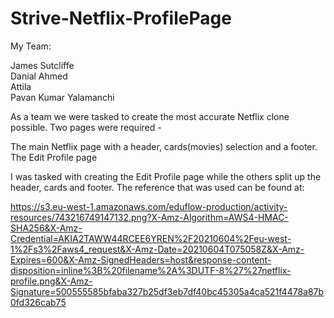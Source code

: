# Strive-Netflix-ProfilePage
 My Team:
 
 James Sutcliffe<br>
 Danial Ahmed<br>
 Attila<br>
 Pavan Kumar Yalamanchi<br>
 
 
 As a team we were tasked to create the most accurate Netflix clone possible.
 Two pages were required - 
 
 The main Netflix page with a header, cards(movies) selection and a footer.
 The Edit Profile page
 
 I was tasked with creating the Edit Profile page while the others split up the header, cards and footer.
 The reference that was used can be found at:
 
 https://s3.eu-west-1.amazonaws.com/eduflow-production/activity-resources/743216749147132.png?X-Amz-Algorithm=AWS4-HMAC-SHA256&X-Amz-Credential=AKIA2TAWW44RCEE6YREN%2F20210604%2Feu-west-1%2Fs3%2Faws4_request&X-Amz-Date=20210604T075058Z&X-Amz-Expires=600&X-Amz-SignedHeaders=host&response-content-disposition=inline%3B%20filename%2A%3DUTF-8%27%27netflix-profile.png&X-Amz-Signature=500555585bfaba327b25df3eb7df40bc45305a4ca521f4478a87b0fd326cab75
